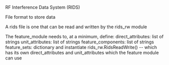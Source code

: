 RF Interference Data System (RIDS)

File format to store data

A rids file is one that can be read and written by the rids_rw module

The feature_module needs to, at a minimum, define:
    direct_attributes:  list of strings
    unit_attributes:  list of strings
    feature_components: list of strings
    feature_sets: dictionary
    and instantiate rids_rw.RidsReadWrite() -- which has its own direct_attributes
                                               and unit_attributes which the feature
                                               module can use
